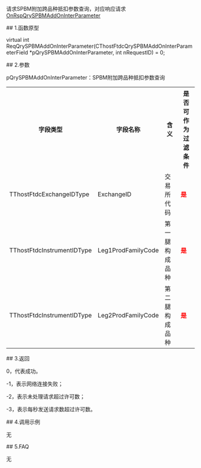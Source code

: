 <p>请求SPBM附加跨品种抵扣参数查询，对应响应请求<a href="../../CTHOSTFTDCTRADERAPI/ONRSPQRYSPBMADDONINTERPARAMETER/">OnRspQrySPBMAddOnInterParameter</a></p>
<span class="anchor" id="f9617ccc-9636-4654-a2d8-4a6def114f87"></span>
## 1.函数原型
<p>virtual int ReqQrySPBMAddOnInterParameter(CThostFtdcQrySPBMAddOnInterParameterField *pQrySPBMAddOnInterParameter, int nRequestID) = 0;</p>
<span class="anchor" id="7aa35876-8301-4b80-9854-691210d04c02"></span>
## 2.参数
<p>pQrySPBMAddOnInterParameter：SPBM附加跨品种抵扣参数查询</p>
<table><tr><th style="TEXT-ALIGN: center;">字段类型</th><th style="TEXT-ALIGN: center;">字段名称</th><th style="TEXT-ALIGN: center;">含义</th><th style="TEXT-ALIGN: center;">是否可作为过滤条件</th></tr><tr><td style="TEXT-ALIGN: left;">TThostFtdcExchangeIDType</td>
<td style="TEXT-ALIGN: left;">ExchangeID</td>
<td style="TEXT-ALIGN: left;">交易所代码</td>
<td style="TEXT-ALIGN: left;"><strong><font color="#FF0000">是</font></strong></td>
</tr>
<tr><td style="TEXT-ALIGN: left;">TThostFtdcInstrumentIDType</td>
<td style="TEXT-ALIGN: left;">Leg1ProdFamilyCode</td>
<td style="TEXT-ALIGN: left;">第一腿构成品种</td>
<td style="TEXT-ALIGN: left;"><strong><font color="#FF0000">是</font></strong></td>
</tr>
<tr><td style="TEXT-ALIGN: left;">TThostFtdcInstrumentIDType</td>
<td style="TEXT-ALIGN: left;">Leg2ProdFamilyCode</td>
<td style="TEXT-ALIGN: left;">第二腿构成品种</td>
<td style="TEXT-ALIGN: left;"><strong><font color="#FF0000">是</font></strong></td>
</tr>
</table>
<span class="anchor" id="6f47ec13-48ae-4d0d-9d8d-c41cf002f98a"></span>
## 3.返回
<p>0，代表成功。</p>
<p>-1，表示网络连接失败；</p>
<p>-2，表示未处理请求超过许可数；</p>
<p>-3，表示每秒发送请求数超过许可数。</p>
<span class="anchor" id="e20b90b0-027e-41e5-a2ef-31aa567830ef"></span>
## 4.调用示例
<p>无</p>
<span class="anchor" id="ea0c0030-9683-4fb7-a807-aa87734937ed"></span>
## 5.FAQ
<p>无</p>
